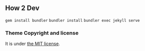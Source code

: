## How 2 Dev

`gem install bundler`
`bundler install`
`bundler exec jekyll serve`

### Theme Copyright and license

It is under [the MIT license](/LICENSE).
